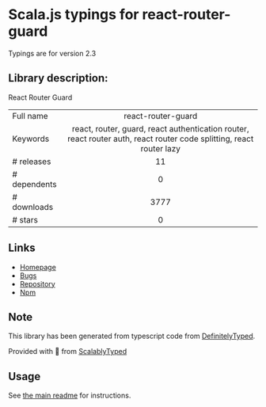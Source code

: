 
# Scala.js typings for react-router-guard

Typings are for version 2.3

## Library description:
React Router Guard

|                    |                 |
| ------------------ | :-------------: |
| Full name          | react-router-guard |
| Keywords           | react, router, guard, react authentication router, react router auth, react router code splitting, react router lazy |
| # releases         | 11 |
| # dependents       | 0 |
| # downloads        | 3777 |
| # stars            | 0 |

## Links
- [Homepage](https://github.com/laptransang/react-router-guard#readme)
- [Bugs](https://github.com/laptransang/react-router-guard/issues)
- [Repository](https://github.com/laptransang/react-router-guard)
- [Npm](https://www.npmjs.com/package/react-router-guard)
    


## Note
This library has been generated from typescript code from [DefinitelyTyped](https://definitelytyped.org).

Provided with :purple_heart: from [ScalablyTyped](https://github.com/oyvindberg/ScalablyTyped)

## Usage
See [the main readme](../../readme.md) for instructions.


